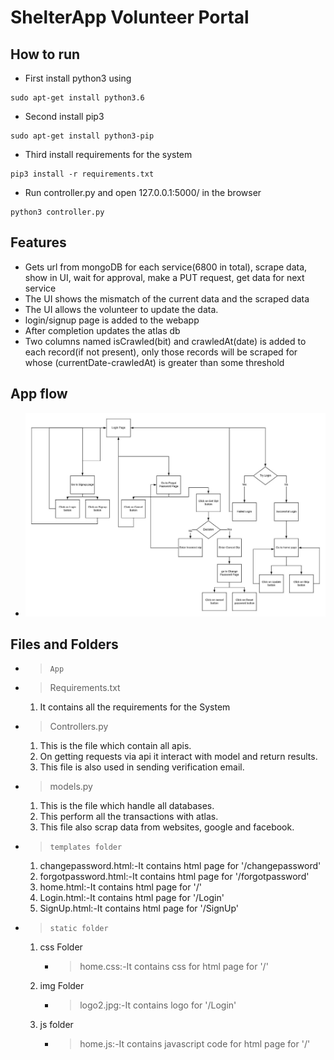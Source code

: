 # ShelterApp Volunteer Portal

## How to run

- First install python3 using

```
sudo apt-get install python3.6
```

- Second install pip3

```
sudo apt-get install python3-pip
```

- Third install requirements for the system

```
pip3 install -r requirements.txt
```

- Run controller.py and open 127.0.0.1:5000/ in the browser

```
python3 controller.py
```

## Features

* Gets url from mongoDB for each service(6800 in total), scrape data, show in UI, wait for approval, make a PUT request, get data for next service
* The UI shows the mismatch of the current data and the scraped data
* The UI allows the volunteer to update the data.
* login/signup page is added to the webapp
* After completion updates the atlas db
* Two columns named isCrawled(bit) and crawledAt(date) is added to each record(if not present), only those records will be scraped for whose (currentDate-crawledAt) is greater than some threshold

## App flow
- > 
    ![App Flow](./appflow.jpeg)
## Files and Folders
- >     App

- > Requirements.txt
    1. It contains all the requirements for the System
- > Controllers.py
    1. This is the file which contain all apis.
    2. On getting requests via api it interact with model and return results. 
    3. This file is also used in sending verification email.
- > models.py
    1. This is the file which handle all databases.
    1. This perform all the transactions with atlas.
    1. This file also scrap data from websites, google and facebook.
- >     templates folder
    1. changepassword.html:-It contains html page for '/changepassword'
    2. forgotpassword.html:-It contains html page for '/forgotpassword'
    3. home.html:-It contains html page for '/'
    4. Login.html:-It contains html page for '/Login'
    5. SignUp.html:-It contains html page for '/SignUp'
- >     static folder
    1. css Folder
        - > home.css:-It contains css for html page for '/'
    2. img Folder
        - > logo2.jpg:-It contains logo for '/Login'
    3. js folder
        - > home.js:-It contains javascript code for html page for '/'
